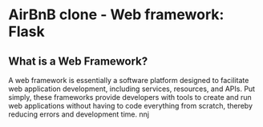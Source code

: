 # AirBnB clone - Web framework: Flask

## What is a Web Framework?

A web framework is essentially a software platform designed to facilitate web application development, including services, resources, and APIs. Put simply, these frameworks provide developers with tools to create and run web applications without having to code everything from scratch, thereby reducing errors and development time.
nnj
